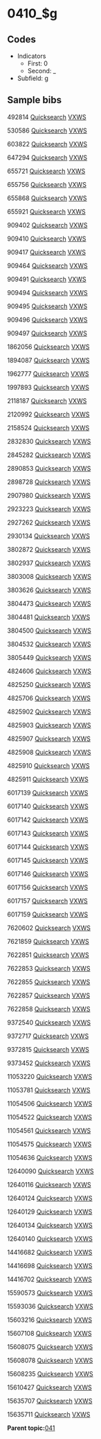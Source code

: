 # 0410\_$g

## Codes

-   Indicators
    -   First: 0
    -   Second: \_
-   Subfield: g

## Sample bibs

492814 [Quicksearch](https://search.library.yale.edu/catalog/492814) [VXWS](http://prodorbis.library.yale.edu:7014/vxws/GetHoldingsService?bibId=492814)

530586 [Quicksearch](https://search.library.yale.edu/catalog/530586) [VXWS](http://prodorbis.library.yale.edu:7014/vxws/GetHoldingsService?bibId=530586)

603822 [Quicksearch](https://search.library.yale.edu/catalog/603822) [VXWS](http://prodorbis.library.yale.edu:7014/vxws/GetHoldingsService?bibId=603822)

647294 [Quicksearch](https://search.library.yale.edu/catalog/647294) [VXWS](http://prodorbis.library.yale.edu:7014/vxws/GetHoldingsService?bibId=647294)

655721 [Quicksearch](https://search.library.yale.edu/catalog/655721) [VXWS](http://prodorbis.library.yale.edu:7014/vxws/GetHoldingsService?bibId=655721)

655756 [Quicksearch](https://search.library.yale.edu/catalog/655756) [VXWS](http://prodorbis.library.yale.edu:7014/vxws/GetHoldingsService?bibId=655756)

655868 [Quicksearch](https://search.library.yale.edu/catalog/655868) [VXWS](http://prodorbis.library.yale.edu:7014/vxws/GetHoldingsService?bibId=655868)

655921 [Quicksearch](https://search.library.yale.edu/catalog/655921) [VXWS](http://prodorbis.library.yale.edu:7014/vxws/GetHoldingsService?bibId=655921)

909402 [Quicksearch](https://search.library.yale.edu/catalog/909402) [VXWS](http://prodorbis.library.yale.edu:7014/vxws/GetHoldingsService?bibId=909402)

909410 [Quicksearch](https://search.library.yale.edu/catalog/909410) [VXWS](http://prodorbis.library.yale.edu:7014/vxws/GetHoldingsService?bibId=909410)

909417 [Quicksearch](https://search.library.yale.edu/catalog/909417) [VXWS](http://prodorbis.library.yale.edu:7014/vxws/GetHoldingsService?bibId=909417)

909464 [Quicksearch](https://search.library.yale.edu/catalog/909464) [VXWS](http://prodorbis.library.yale.edu:7014/vxws/GetHoldingsService?bibId=909464)

909491 [Quicksearch](https://search.library.yale.edu/catalog/909491) [VXWS](http://prodorbis.library.yale.edu:7014/vxws/GetHoldingsService?bibId=909491)

909494 [Quicksearch](https://search.library.yale.edu/catalog/909494) [VXWS](http://prodorbis.library.yale.edu:7014/vxws/GetHoldingsService?bibId=909494)

909495 [Quicksearch](https://search.library.yale.edu/catalog/909495) [VXWS](http://prodorbis.library.yale.edu:7014/vxws/GetHoldingsService?bibId=909495)

909496 [Quicksearch](https://search.library.yale.edu/catalog/909496) [VXWS](http://prodorbis.library.yale.edu:7014/vxws/GetHoldingsService?bibId=909496)

909497 [Quicksearch](https://search.library.yale.edu/catalog/909497) [VXWS](http://prodorbis.library.yale.edu:7014/vxws/GetHoldingsService?bibId=909497)

1862056 [Quicksearch](https://search.library.yale.edu/catalog/1862056) [VXWS](http://prodorbis.library.yale.edu:7014/vxws/GetHoldingsService?bibId=1862056)

1894087 [Quicksearch](https://search.library.yale.edu/catalog/1894087) [VXWS](http://prodorbis.library.yale.edu:7014/vxws/GetHoldingsService?bibId=1894087)

1962777 [Quicksearch](https://search.library.yale.edu/catalog/1962777) [VXWS](http://prodorbis.library.yale.edu:7014/vxws/GetHoldingsService?bibId=1962777)

1997893 [Quicksearch](https://search.library.yale.edu/catalog/1997893) [VXWS](http://prodorbis.library.yale.edu:7014/vxws/GetHoldingsService?bibId=1997893)

2118187 [Quicksearch](https://search.library.yale.edu/catalog/2118187) [VXWS](http://prodorbis.library.yale.edu:7014/vxws/GetHoldingsService?bibId=2118187)

2120992 [Quicksearch](https://search.library.yale.edu/catalog/2120992) [VXWS](http://prodorbis.library.yale.edu:7014/vxws/GetHoldingsService?bibId=2120992)

2158524 [Quicksearch](https://search.library.yale.edu/catalog/2158524) [VXWS](http://prodorbis.library.yale.edu:7014/vxws/GetHoldingsService?bibId=2158524)

2832830 [Quicksearch](https://search.library.yale.edu/catalog/2832830) [VXWS](http://prodorbis.library.yale.edu:7014/vxws/GetHoldingsService?bibId=2832830)

2845282 [Quicksearch](https://search.library.yale.edu/catalog/2845282) [VXWS](http://prodorbis.library.yale.edu:7014/vxws/GetHoldingsService?bibId=2845282)

2890853 [Quicksearch](https://search.library.yale.edu/catalog/2890853) [VXWS](http://prodorbis.library.yale.edu:7014/vxws/GetHoldingsService?bibId=2890853)

2898728 [Quicksearch](https://search.library.yale.edu/catalog/2898728) [VXWS](http://prodorbis.library.yale.edu:7014/vxws/GetHoldingsService?bibId=2898728)

2907980 [Quicksearch](https://search.library.yale.edu/catalog/2907980) [VXWS](http://prodorbis.library.yale.edu:7014/vxws/GetHoldingsService?bibId=2907980)

2923223 [Quicksearch](https://search.library.yale.edu/catalog/2923223) [VXWS](http://prodorbis.library.yale.edu:7014/vxws/GetHoldingsService?bibId=2923223)

2927262 [Quicksearch](https://search.library.yale.edu/catalog/2927262) [VXWS](http://prodorbis.library.yale.edu:7014/vxws/GetHoldingsService?bibId=2927262)

2930134 [Quicksearch](https://search.library.yale.edu/catalog/2930134) [VXWS](http://prodorbis.library.yale.edu:7014/vxws/GetHoldingsService?bibId=2930134)

3802872 [Quicksearch](https://search.library.yale.edu/catalog/3802872) [VXWS](http://prodorbis.library.yale.edu:7014/vxws/GetHoldingsService?bibId=3802872)

3802937 [Quicksearch](https://search.library.yale.edu/catalog/3802937) [VXWS](http://prodorbis.library.yale.edu:7014/vxws/GetHoldingsService?bibId=3802937)

3803008 [Quicksearch](https://search.library.yale.edu/catalog/3803008) [VXWS](http://prodorbis.library.yale.edu:7014/vxws/GetHoldingsService?bibId=3803008)

3803626 [Quicksearch](https://search.library.yale.edu/catalog/3803626) [VXWS](http://prodorbis.library.yale.edu:7014/vxws/GetHoldingsService?bibId=3803626)

3804473 [Quicksearch](https://search.library.yale.edu/catalog/3804473) [VXWS](http://prodorbis.library.yale.edu:7014/vxws/GetHoldingsService?bibId=3804473)

3804481 [Quicksearch](https://search.library.yale.edu/catalog/3804481) [VXWS](http://prodorbis.library.yale.edu:7014/vxws/GetHoldingsService?bibId=3804481)

3804500 [Quicksearch](https://search.library.yale.edu/catalog/3804500) [VXWS](http://prodorbis.library.yale.edu:7014/vxws/GetHoldingsService?bibId=3804500)

3804532 [Quicksearch](https://search.library.yale.edu/catalog/3804532) [VXWS](http://prodorbis.library.yale.edu:7014/vxws/GetHoldingsService?bibId=3804532)

3805449 [Quicksearch](https://search.library.yale.edu/catalog/3805449) [VXWS](http://prodorbis.library.yale.edu:7014/vxws/GetHoldingsService?bibId=3805449)

4824606 [Quicksearch](https://search.library.yale.edu/catalog/4824606) [VXWS](http://prodorbis.library.yale.edu:7014/vxws/GetHoldingsService?bibId=4824606)

4825250 [Quicksearch](https://search.library.yale.edu/catalog/4825250) [VXWS](http://prodorbis.library.yale.edu:7014/vxws/GetHoldingsService?bibId=4825250)

4825706 [Quicksearch](https://search.library.yale.edu/catalog/4825706) [VXWS](http://prodorbis.library.yale.edu:7014/vxws/GetHoldingsService?bibId=4825706)

4825902 [Quicksearch](https://search.library.yale.edu/catalog/4825902) [VXWS](http://prodorbis.library.yale.edu:7014/vxws/GetHoldingsService?bibId=4825902)

4825903 [Quicksearch](https://search.library.yale.edu/catalog/4825903) [VXWS](http://prodorbis.library.yale.edu:7014/vxws/GetHoldingsService?bibId=4825903)

4825907 [Quicksearch](https://search.library.yale.edu/catalog/4825907) [VXWS](http://prodorbis.library.yale.edu:7014/vxws/GetHoldingsService?bibId=4825907)

4825908 [Quicksearch](https://search.library.yale.edu/catalog/4825908) [VXWS](http://prodorbis.library.yale.edu:7014/vxws/GetHoldingsService?bibId=4825908)

4825910 [Quicksearch](https://search.library.yale.edu/catalog/4825910) [VXWS](http://prodorbis.library.yale.edu:7014/vxws/GetHoldingsService?bibId=4825910)

4825911 [Quicksearch](https://search.library.yale.edu/catalog/4825911) [VXWS](http://prodorbis.library.yale.edu:7014/vxws/GetHoldingsService?bibId=4825911)

6017139 [Quicksearch](https://search.library.yale.edu/catalog/6017139) [VXWS](http://prodorbis.library.yale.edu:7014/vxws/GetHoldingsService?bibId=6017139)

6017140 [Quicksearch](https://search.library.yale.edu/catalog/6017140) [VXWS](http://prodorbis.library.yale.edu:7014/vxws/GetHoldingsService?bibId=6017140)

6017142 [Quicksearch](https://search.library.yale.edu/catalog/6017142) [VXWS](http://prodorbis.library.yale.edu:7014/vxws/GetHoldingsService?bibId=6017142)

6017143 [Quicksearch](https://search.library.yale.edu/catalog/6017143) [VXWS](http://prodorbis.library.yale.edu:7014/vxws/GetHoldingsService?bibId=6017143)

6017144 [Quicksearch](https://search.library.yale.edu/catalog/6017144) [VXWS](http://prodorbis.library.yale.edu:7014/vxws/GetHoldingsService?bibId=6017144)

6017145 [Quicksearch](https://search.library.yale.edu/catalog/6017145) [VXWS](http://prodorbis.library.yale.edu:7014/vxws/GetHoldingsService?bibId=6017145)

6017146 [Quicksearch](https://search.library.yale.edu/catalog/6017146) [VXWS](http://prodorbis.library.yale.edu:7014/vxws/GetHoldingsService?bibId=6017146)

6017156 [Quicksearch](https://search.library.yale.edu/catalog/6017156) [VXWS](http://prodorbis.library.yale.edu:7014/vxws/GetHoldingsService?bibId=6017156)

6017157 [Quicksearch](https://search.library.yale.edu/catalog/6017157) [VXWS](http://prodorbis.library.yale.edu:7014/vxws/GetHoldingsService?bibId=6017157)

6017159 [Quicksearch](https://search.library.yale.edu/catalog/6017159) [VXWS](http://prodorbis.library.yale.edu:7014/vxws/GetHoldingsService?bibId=6017159)

7620602 [Quicksearch](https://search.library.yale.edu/catalog/7620602) [VXWS](http://prodorbis.library.yale.edu:7014/vxws/GetHoldingsService?bibId=7620602)

7621859 [Quicksearch](https://search.library.yale.edu/catalog/7621859) [VXWS](http://prodorbis.library.yale.edu:7014/vxws/GetHoldingsService?bibId=7621859)

7622851 [Quicksearch](https://search.library.yale.edu/catalog/7622851) [VXWS](http://prodorbis.library.yale.edu:7014/vxws/GetHoldingsService?bibId=7622851)

7622853 [Quicksearch](https://search.library.yale.edu/catalog/7622853) [VXWS](http://prodorbis.library.yale.edu:7014/vxws/GetHoldingsService?bibId=7622853)

7622855 [Quicksearch](https://search.library.yale.edu/catalog/7622855) [VXWS](http://prodorbis.library.yale.edu:7014/vxws/GetHoldingsService?bibId=7622855)

7622857 [Quicksearch](https://search.library.yale.edu/catalog/7622857) [VXWS](http://prodorbis.library.yale.edu:7014/vxws/GetHoldingsService?bibId=7622857)

7622858 [Quicksearch](https://search.library.yale.edu/catalog/7622858) [VXWS](http://prodorbis.library.yale.edu:7014/vxws/GetHoldingsService?bibId=7622858)

9372540 [Quicksearch](https://search.library.yale.edu/catalog/9372540) [VXWS](http://prodorbis.library.yale.edu:7014/vxws/GetHoldingsService?bibId=9372540)

9372717 [Quicksearch](https://search.library.yale.edu/catalog/9372717) [VXWS](http://prodorbis.library.yale.edu:7014/vxws/GetHoldingsService?bibId=9372717)

9372815 [Quicksearch](https://search.library.yale.edu/catalog/9372815) [VXWS](http://prodorbis.library.yale.edu:7014/vxws/GetHoldingsService?bibId=9372815)

9373452 [Quicksearch](https://search.library.yale.edu/catalog/9373452) [VXWS](http://prodorbis.library.yale.edu:7014/vxws/GetHoldingsService?bibId=9373452)

11053220 [Quicksearch](https://search.library.yale.edu/catalog/11053220) [VXWS](http://prodorbis.library.yale.edu:7014/vxws/GetHoldingsService?bibId=11053220)

11053781 [Quicksearch](https://search.library.yale.edu/catalog/11053781) [VXWS](http://prodorbis.library.yale.edu:7014/vxws/GetHoldingsService?bibId=11053781)

11054506 [Quicksearch](https://search.library.yale.edu/catalog/11054506) [VXWS](http://prodorbis.library.yale.edu:7014/vxws/GetHoldingsService?bibId=11054506)

11054522 [Quicksearch](https://search.library.yale.edu/catalog/11054522) [VXWS](http://prodorbis.library.yale.edu:7014/vxws/GetHoldingsService?bibId=11054522)

11054561 [Quicksearch](https://search.library.yale.edu/catalog/11054561) [VXWS](http://prodorbis.library.yale.edu:7014/vxws/GetHoldingsService?bibId=11054561)

11054575 [Quicksearch](https://search.library.yale.edu/catalog/11054575) [VXWS](http://prodorbis.library.yale.edu:7014/vxws/GetHoldingsService?bibId=11054575)

11054636 [Quicksearch](https://search.library.yale.edu/catalog/11054636) [VXWS](http://prodorbis.library.yale.edu:7014/vxws/GetHoldingsService?bibId=11054636)

12640090 [Quicksearch](https://search.library.yale.edu/catalog/12640090) [VXWS](http://prodorbis.library.yale.edu:7014/vxws/GetHoldingsService?bibId=12640090)

12640116 [Quicksearch](https://search.library.yale.edu/catalog/12640116) [VXWS](http://prodorbis.library.yale.edu:7014/vxws/GetHoldingsService?bibId=12640116)

12640124 [Quicksearch](https://search.library.yale.edu/catalog/12640124) [VXWS](http://prodorbis.library.yale.edu:7014/vxws/GetHoldingsService?bibId=12640124)

12640129 [Quicksearch](https://search.library.yale.edu/catalog/12640129) [VXWS](http://prodorbis.library.yale.edu:7014/vxws/GetHoldingsService?bibId=12640129)

12640134 [Quicksearch](https://search.library.yale.edu/catalog/12640134) [VXWS](http://prodorbis.library.yale.edu:7014/vxws/GetHoldingsService?bibId=12640134)

12640140 [Quicksearch](https://search.library.yale.edu/catalog/12640140) [VXWS](http://prodorbis.library.yale.edu:7014/vxws/GetHoldingsService?bibId=12640140)

14416682 [Quicksearch](https://search.library.yale.edu/catalog/14416682) [VXWS](http://prodorbis.library.yale.edu:7014/vxws/GetHoldingsService?bibId=14416682)

14416698 [Quicksearch](https://search.library.yale.edu/catalog/14416698) [VXWS](http://prodorbis.library.yale.edu:7014/vxws/GetHoldingsService?bibId=14416698)

14416702 [Quicksearch](https://search.library.yale.edu/catalog/14416702) [VXWS](http://prodorbis.library.yale.edu:7014/vxws/GetHoldingsService?bibId=14416702)

15590573 [Quicksearch](https://search.library.yale.edu/catalog/15590573) [VXWS](http://prodorbis.library.yale.edu:7014/vxws/GetHoldingsService?bibId=15590573)

15593036 [Quicksearch](https://search.library.yale.edu/catalog/15593036) [VXWS](http://prodorbis.library.yale.edu:7014/vxws/GetHoldingsService?bibId=15593036)

15603216 [Quicksearch](https://search.library.yale.edu/catalog/15603216) [VXWS](http://prodorbis.library.yale.edu:7014/vxws/GetHoldingsService?bibId=15603216)

15607108 [Quicksearch](https://search.library.yale.edu/catalog/15607108) [VXWS](http://prodorbis.library.yale.edu:7014/vxws/GetHoldingsService?bibId=15607108)

15608075 [Quicksearch](https://search.library.yale.edu/catalog/15608075) [VXWS](http://prodorbis.library.yale.edu:7014/vxws/GetHoldingsService?bibId=15608075)

15608078 [Quicksearch](https://search.library.yale.edu/catalog/15608078) [VXWS](http://prodorbis.library.yale.edu:7014/vxws/GetHoldingsService?bibId=15608078)

15608235 [Quicksearch](https://search.library.yale.edu/catalog/15608235) [VXWS](http://prodorbis.library.yale.edu:7014/vxws/GetHoldingsService?bibId=15608235)

15610427 [Quicksearch](https://search.library.yale.edu/catalog/15610427) [VXWS](http://prodorbis.library.yale.edu:7014/vxws/GetHoldingsService?bibId=15610427)

15635707 [Quicksearch](https://search.library.yale.edu/catalog/15635707) [VXWS](http://prodorbis.library.yale.edu:7014/vxws/GetHoldingsService?bibId=15635707)

15635711 [Quicksearch](https://search.library.yale.edu/catalog/15635711) [VXWS](http://prodorbis.library.yale.edu:7014/vxws/GetHoldingsService?bibId=15635711)

**Parent topic:**[041](../../tags/041/041.md)


